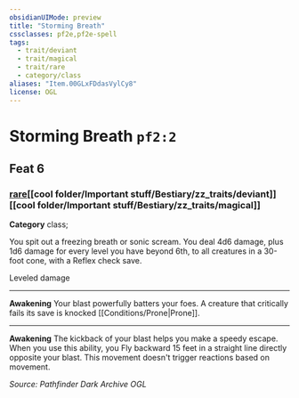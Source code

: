 ```yaml
---
obsidianUIMode: preview
title: "Storming Breath"
cssclasses: pf2e,pf2e-spell
tags:
  - trait/deviant
  - trait/magical
  - trait/rare
  - category/class
aliases: "Item.00GLxFDdasVylCy8"
license: OGL
---
```

# Storming Breath `pf2:2`
## Feat 6
### [rare](cool%20folder/Important%20stuff/Bestiary/zz_traits/rare.md "Rare Rarity Trait")[[cool folder/Important stuff/Bestiary/zz_traits/deviant]][[cool folder/Important stuff/Bestiary/zz_traits/magical]]

**Category** class; 




You spit out a freezing breath or sonic scream. You deal 4d6 damage, plus 1d6 damage for every level you have beyond 6th, to all creatures in a 30-foot cone, with a Reflex check save.

Leveled damage

* * *

**Awakening** Your blast powerfully batters your foes. A creature that critically fails its save is knocked [[Conditions/Prone|Prone]].

* * *

**Awakening** The kickback of your blast helps you make a speedy escape. When you use this ability, you Fly backward 15 feet in a straight line directly opposite your blast. This movement doesn't trigger reactions based on movement.

*Source: Pathfinder Dark Archive*
*OGL*